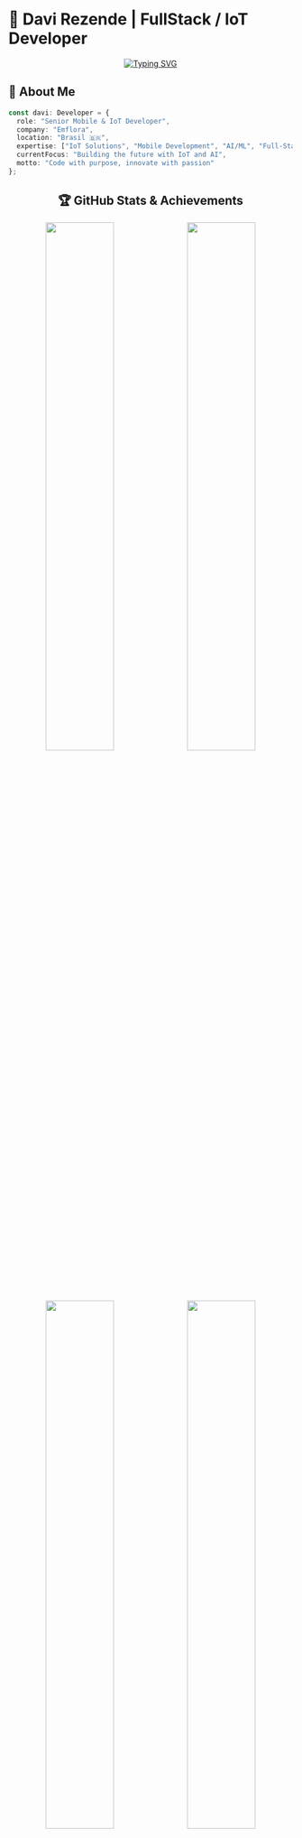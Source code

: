 # 🚀 Davi Rezende | FullStack / IoT Developer

<div align="center">
  
[![Typing SVG](https://readme-typing-svg.demolab.com?font=Fira+Code&size=28&duration=3000&pause=1000&color=00F7FF&center=true&vCenter=true&width=600&lines=IoT+%26+Mobile+Developer;AI+%26+Machine+Learning+Engineer;React+Native+%7C+TypeScript+Expert;Full-Stack+Innovation+Enthusiast)](https://git.io/typing-svg)

</div>

## 🎯 **About Me**

```typescript
const davi: Developer = {
  role: "Senior Mobile & IoT Developer",
  company: "Emflora",
  location: "Brasil 🇧🇷",
  expertise: ["IoT Solutions", "Mobile Development", "AI/ML", "Full-Stack"],
  currentFocus: "Building the future with IoT and AI",
  motto: "Code with purpose, innovate with passion"
};
```

<div align="center">

## 🏆 **GitHub Stats & Achievements**

<img width="49%" src="https://github-readme-stats.vercel.app/api?username=daviqr1&show_icons=true&theme=tokyonight&hide_border=true&bg_color=0D1117&title_color=00F7FF&icon_color=00F7FF&text_color=ffffff" />
<img width="49%" src="https://github-readme-streak-stats.herokuapp.com?user=daviqr1&theme=tokyonight&hide_border=true&background=0D1117&stroke=00F7FF&ring=00F7FF&fire=00F7FF&currStreakLabel=00F7FF" />

<img width="49%" src="https://github-readme-stats.vercel.app/api/top-langs/?username=daviqr1&layout=compact&theme=tokyonight&hide_border=true&bg_color=0D1117&title_color=00F7FF&text_color=ffffff" />
<img width="49%" src="https://github-readme-stats.vercel.app/api/wakatime?username=daviqr1&theme=tokyonight&hide_border=true&bg_color=0D1117&title_color=00F7FF&text_color=ffffff" />

</div>

## 🛠️ **Tech Arsenal**

### 🚀 **Core Technologies**
<p align="center">
  <img src="https://img.shields.io/badge/React_Native-20232A?style=for-the-badge&logo=react&logoColor=61DAFB" />
  <img src="https://img.shields.io/badge/TypeScript-007ACC?style=for-the-badge&logo=typescript&logoColor=white" />
  <img src="https://img.shields.io/badge/JavaScript-F7DF1E?style=for-the-badge&logo=javascript&logoColor=black" />
  <img src="https://img.shields.io/badge/Python-3776AB?style=for-the-badge&logo=python&logoColor=white" />
  <img src="https://img.shields.io/badge/Java-ED8B00?style=for-the-badge&logo=openjdk&logoColor=white" />
  <img src="https://img.shields.io/badge/C-00599C?style=for-the-badge&logo=c&logoColor=white" />
</p>

### 🧠 **AI & Machine Learning**
<p align="center">
  <img src="https://img.shields.io/badge/PyTorch-EE4C2C?style=for-the-badge&logo=pytorch&logoColor=white" />
  <img src="https://img.shields.io/badge/TensorFlow-FF6F00?style=for-the-badge&logo=tensorflow&logoColor=white" />
  <img src="https://img.shields.io/badge/scikit--learn-F7931E?style=for-the-badge&logo=scikit-learn&logoColor=white" />
  <img src="https://img.shields.io/badge/OpenAI-412991?style=for-the-badge&logo=openai&logoColor=white" />
</p>

### 🌐 **Web & Mobile Frameworks**
<p align="center">
  <img src="https://img.shields.io/badge/React-20232A?style=for-the-badge&logo=react&logoColor=61DAFB" />
  <img src="https://img.shields.io/badge/Next.js-000000?style=for-the-badge&logo=next.js&logoColor=white" />
  <img src="https://img.shields.io/badge/Vue.js-35495E?style=for-the-badge&logo=vue.js&logoColor=4FC08D" />
  <img src="https://img.shields.io/badge/Laravel-FF2D20?style=for-the-badge&logo=laravel&logoColor=white" />
  <img src="https://img.shields.io/badge/Node.js-43853D?style=for-the-badge&logo=node.js&logoColor=white" />
</p>

### 🗄️ **Databases & Cloud**
<p align="center">
  <img src="https://img.shields.io/badge/Microsoft_Azure-0089D6?style=for-the-badge&logo=microsoft-azure&logoColor=white" />
  <img src="https://img.shields.io/badge/MySQL-005C84?style=for-the-badge&logo=mysql&logoColor=white" />
  <img src="https://img.shields.io/badge/Microsoft_SQL_Server-CC2927?style=for-the-badge&logo=microsoft-sql-server&logoColor=white" />
  <img src="https://img.shields.io/badge/SQLite-07405E?style=for-the-badge&logo=sqlite&logoColor=white" />
  <img src="https://img.shields.io/badge/MongoDB-4EA94B?style=for-the-badge&logo=mongodb&logoColor=white" />
</p>

### ⚡ **IoT & Hardware**
<p align="center">
  <img src="https://img.shields.io/badge/Arduino-00979D?style=for-the-badge&logo=Arduino&logoColor=white" />
  <img src="https://img.shields.io/badge/Raspberry%20Pi-A22846?style=for-the-badge&logo=Raspberry%20Pi&logoColor=white" />
  <img src="https://img.shields.io/badge/ESP32-000000?style=for-the-badge&logo=Espressif&logoColor=white" />
  <img src="https://img.shields.io/badge/MQTT-660066?style=for-the-badge&logo=MQTT&logoColor=white" />
</p>

## 📊 **Contribution Graph**

<div align="center">

![Snake animation](https://github.com/daviqr1/daviqr1/blob/output/github-contribution-grid-snake-dark.svg)

</div>

## 🎯 **Current Focus**

```python
class CurrentProjects:
    def __init__(self):
        self.company = "Emflora"
        self.role = "Senior Developer"
        self.projects = {
            "iot_solutions": "Smart agriculture systems",
            "mobile_apps": "React Native cross-platform solutions",
            "ai_integration": "PyTorch models for data analysis",
            "web_development": "Laravel + Vue.js applications"
        }
        
    def get_mission(self):
        return "Transforming ideas into innovative IoT and AI solutions"
```

## 🚀 **Featured Projects**

<div align="center">

[![Readme Card](https://github-readme-stats.vercel.app/api/pin/?username=daviqr1&repo=iot-smart-agriculture&theme=tokyonight&hide_border=true&bg_color=0D1117&title_color=00F7FF)](https://github.com/daviqr1/iot-smart-agriculture)
[![Readme Card](https://github-readme-stats.vercel.app/api/pin/?username=daviqr1&repo=react-native-ai-app&theme=tokyonight&hide_border=true&bg_color=0D1117&title_color=00F7FF)](https://github.com/daviqr1/react-native-ai-app)

</div>

## 🏅 **GitHub Trophies**

<div align="center">

[![trophy](https://github-profile-trophy.vercel.app/?username=daviqr1&theme=tokyonight&no-frame=true&column=7&margin-w=15&margin-h=15)](https://github.com/ryo-ma/github-profile-trophy)

</div>

## 📈 **Weekly Development Breakdown**

```text
TypeScript   ████████████████░░░░░   75%
Python       ██████████░░░░░░░░░░   50%
JavaScript   ███████░░░░░░░░░░░░░   35%
Java         █████░░░░░░░░░░░░░░░   25%
C            ███░░░░░░░░░░░░░░░░░   15%
```

## 🌐 **Connect With Me**

<div align="center">
  
[![LinkedIn](https://img.shields.io/badge/LinkedIn-0077B5?style=for-the-badge&logo=linkedin&logoColor=white)](https://www.linkedin.com/in/davi-barros-de-rezende-09540b222/)
[![Instagram](https://img.shields.io/badge/Instagram-E4405F?style=for-the-badge&logo=instagram&logoColor=white)](https://www.instagram.com/davi_b.rezende/)
[![Email](https://img.shields.io/badge/Email-D14836?style=for-the-badge&logo=gmail&logoColor=white)](mailto:davi.rezende@email.com)
[![Portfolio](https://img.shields.io/badge/Portfolio-000000?style=for-the-badge&logo=About.me&logoColor=white)](https://davirezende.dev)

</div>

## 💬 **Random Dev Quote**

<div align="center">

![Quote](https://quotes-github-readme.vercel.app/api?type=horizontal&theme=tokyonight)

</div>

## 📊 **Profile Views**

<div align="center">

![Profile Views](https://komarev.com/ghpvc/?username=daviqr1&color=00F7FF&style=for-the-badge&label=PROFILE+VIEWS)

</div>

---

<div align="center">
  
**"Building the future, one commit at a time 🚀"**

*⭐ From [daviqr1](https://github.com/daviqr1)*

</div>
